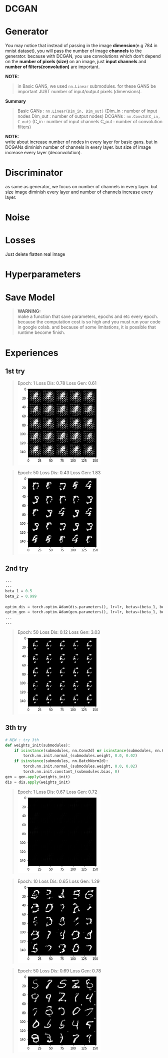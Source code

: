 # DCGAN

# Generator
You may notice that instead of passing in the image **dimension**(e.g 784 in mnist dataset), you will pass the number of image 
**channels** to the generator.
because with DCGAN, you use convolutions which don’t depend on the **number of pixels (size)** on an image, just **input channels** and 
**number of filters(convolution)** are important.

**NOTE:**  
> in Basic GANS, we used `nn.Linear` submodules. for these GANS be important JUST number of input/output pixels (dimensions).

**Summary**  
> Basic GANs    :   `nn.Linear(Dim_in, Dim_out)` (Dim_in : number of input nodes    Dim_out : number of output nodes)
> DCGANs        :   `nn.Conv2d(C_in, C_out)`     (C_in   : number of input channels C_out   : number of convolution filters)

**NOTE:**  
write about increase number of nodes in every layer for basic gans. but in DCGANs diminish number of channels in every layer.
but size of image increase every layer (deconvolution).

# Discriminator
as same as generator, we focus on number of channels in every layer. but size image diminish every layer and number of channels
increase every layer.

# Noise

# Losses
Just delete flatten real image

# Hyperparameters

# Save Model 
> **WARNING:**  
> make a function that save parameters, epochs and etc every epoch. because the computation cost is so high and you must run 
> your code in google colab. and because of some limitations, it is possible that runtime become finish.

# Experiences
## 1st try
> Epoch: 1      Loss Dis: 0.78     Loss Gen: 0.61  
![img.png](./figs/try_1_epoch_1.png)

> Epoch: 50      Loss Dis: 0.43     Loss Gen: 1.83  
![img.png](./figs/try_1_epoch_50.png)

## 2nd try
```python
...
...
beta_1 = 0.5
beta_2 = 0.999

optim_dis = torch.optim.Adam(dis.parameters(), lr=lr, betas=(beta_1, beta_2))
optim_gen = torch.optim.Adam(gen.parameters(), lr=lr, betas=(beta_1, beta_2))
...
...
```

> Epoch: 50      Loss Dis: 0.12	    Loss Gen: 3.03  
> ![img.png](./figs/try_2_epoch_50.png)

## 3th try
```python 
# NEW : try 3th
def weights_init(submodules):
    if isinstance(submodules, nn.Conv2d) or isinstance(submodules, nn.ConvTranspose2d):
        torch.nn.init.normal_(submodules.weight, 0.0, 0.02)
    if isinstance(submodules, nn.BatchNorm2d):
        torch.nn.init.normal_(submodules.weight, 0.0, 0.02)
        torch.nn.init.constant_(submodules.bias, 0)
gen = gen.apply(weights_init)
dis = dis.apply(weights_init)
```

> Epoch: 1      Loss Dis: 0.67	    Loss Gen: 0.72  
> ![](./figs/try_3_epoch_1.png)

> Epoch: 10      Loss Dis: 0.65	    Loss Gen: 1.29  
> ![](./figs/try_3_epoch_10.png)

> Epoch: 50      Loss Dis: 0.69    Loss Gen: 0.78  
> ![](./figs/try_3_epoch_50.png)